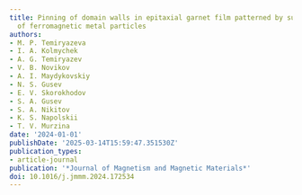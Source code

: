 ```yaml
---
title: Pinning of domain walls in epitaxial garnet film patterned by surface arrays
  of ferromagnetic metal particles
authors:
- M. P. Temiryazeva
- I. A. Kolmychek
- A. G. Temiryazev
- V. B. Novikov
- A. I. Maydykovskiy
- N. S. Gusev
- E. V. Skorokhodov
- S. A. Gusev
- S. A. Nikitov
- K. S. Napolskii
- T. V. Murzina
date: '2024-01-01'
publishDate: '2025-03-14T15:59:47.351530Z'
publication_types:
- article-journal
publication: '*Journal of Magnetism and Magnetic Materials*'
doi: 10.1016/j.jmmm.2024.172534
---
```

